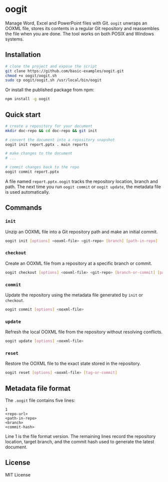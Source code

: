 # oogit

Manage Word, Excel and PowerPoint files with Git. `oogit` unwraps an OOXML file, stores its contents in a regular Git repository and reassembles the file when you are done. The tool works on both POSIX and Windows systems.

## Installation

```bash
# clone the project and expose the script
git clone https://github.com/basic-examples/oogit.git
chmod +x oogit/oogit.sh
sudo cp oogit/oogit.sh /usr/local/bin/oogit
```

Or install the published package from npm:

```bash
npm install -g oogit
```

## Quick start

```bash
# create a repository for your document
mkdir doc-repo && cd doc-repo && git init

# convert the document into a repository snapshot
oogit init report.pptx . main reports

# make changes to the document
# ...

# commit changes back to the repo
oogit commit report.pptx
```

A file named `report.pptx.oogit` tracks the repository location, branch and path. The next time you run `oogit commit` or `oogit update`, the metadata file is used automatically.

## Commands

### `init`
Unzip an OOXML file into a Git repository path and make an initial commit.

```bash
oogit init [options] <ooxml-file> <git-repo> [branch] [path-in-repo]
```

### `checkout`
Create an OOXML file from a repository at a specific branch or commit.

```bash
oogit checkout [options] <ooxml-file> <git-repo> [branch-or-commit] [path-in-repo]
```

### `commit`
Update the repository using the metadata file generated by `init` or `checkout`.

```bash
oogit commit [options] <ooxml-file>
```

### `update`
Refresh the local OOXML file from the repository without resolving conflicts.

```bash
oogit update [options] <ooxml-file>
```

### `reset`
Restore the OOXML file to the exact state stored in the repository.

```bash
oogit reset [options] <ooxml-file> [tag-or-commit]
```

## Metadata file format

The `.oogit` file contains five lines:

```
1
<repo-url>
<path-in-repo>
<branch>
<commit-hash>
```

Line 1 is the file format version. The remaining lines record the repository location, target branch, and the commit hash used to generate the latest document.

## License

MIT License
